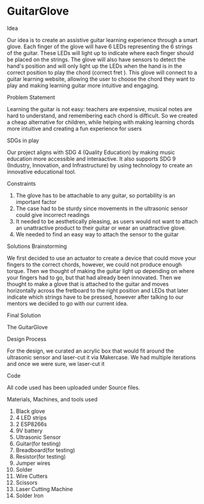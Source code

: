 # GuitarGlove
Idea

Our idea is to create an assistive guitar learning experience through a smart glove. Each finger of the glove will have 6 LEDs representing the 6 strings of the guitar. These LEDs will light up to indicate where each finger should be placed on the strings. The glove will also have sensors to detect the hand's position and will only light up the LEDs when the hand is in the correct position to play the chord (correct fret ). This glove will connect to a guitar learning website, allowing the user to choose the chord they want to play and making learning guitar more intuitive and engaging.

Problem Statement

Learning the guitar is not easy: teachers are expensive, musical notes are hard to understand, and remembering each chord is difficult. So we created a cheap alternative for children, while helping with making learning chords more intuitive and creating a fun experience for users

SDGs in play

Our project aligns with SDG 4 (Quality Education) by making music education more accessible and interaactive. It also supports SDG 9 (Industry, Innovation, and Infrastructure) by using technology to create an innovative educational tool.

Constraints

1. The glove has to be attachable to any guitar, so portability is an important factor
2. The case had to be sturdy since movements in the ultrasonic sensor could give incorrect readings
3. It needed to be aesthetically pleasing, as users would not want to attach an unattractive product to their guitar or wear an unattractive glove.
4. We needed to find an easy way to attach the sensor to the guitar

Solutions Brainstorming

We first decided to use an actuator to create a device that could move your fingers to the correct chords, however, we could not produce enough torque. Then we thought of making the guitar light up depending on where your fingers had to go, but that had already been innovated. Then we thought to make a glove that is attached to the guitar and moves horizontally across the fretboard to the right position and LEDs that later indicate which strings have to be pressed, however after talking to our mentors we decided to go with our current idea.

Final Solution

The GuitarGlove

Design Process

For the design, we curated an acrylic box that would fit around the ultrasonic sensor and laser-cut it via Makercase. We had multiple iterations and once we were sure, we laser-cut it

Code

All code used has been uploaded under Source files.

Materials, Machines, and tools used
1. Black glove
2. 4 LED strips
3. 2 ESP8266s
4. 9V battery
5. Ultrasonic Sensor
6. Guitar(for testing)
7. Breadboard(for testing)
8. Resistor(for testing)
9. Jumper wires
10. Solder
11. Wire Cutters
12. Scissors
13. Laser Cutting Machine
14. Solder Iron
